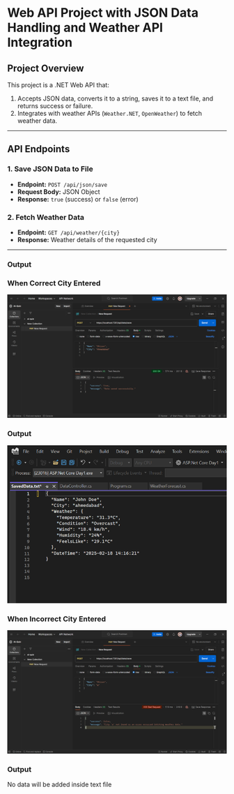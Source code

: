 # Web API Project with JSON Data Handling and Weather API Integration  

## Project Overview  
This project is a .NET Web API that:  
1. Accepts JSON data, converts it to a string, saves it to a text file, and returns success or failure.  
2. Integrates with weather APIs (`Weather.NET`, `OpenWeather`) to fetch weather data.  

---

## API Endpoints  

### 1. Save JSON Data to File  
- **Endpoint:** `POST /api/json/save`  
- **Request Body:** JSON Object  
- **Response:** `true` (success) or `false` (error)  

### 2. Fetch Weather Data  
- **Endpoint:** `GET /api/weather/{city}`  
- **Response:** Weather details of the requested city  

---
### Output

### When Correct City Entered 
![](./output/1.png)

### Output
![](./output/2.png)

### When Incorrect City Entered 
![](./output/3.png)

### Output
No data will be added inside text file
